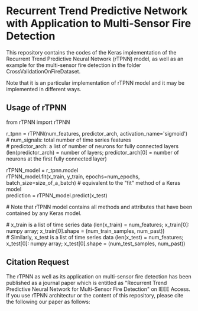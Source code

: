# Recurrent Trend Predictive Network with Application to Multi-Sensor Fire Detection

This repository contains the codes of the Keras implementation of the Recurrent Trend Predictive Neural Network (rTPNN) model, as well as an example for the multi-sensor fire detection in the folder CrossValidationOnFireDataset.

Note that it is an particular implementation of rTPNN model and it may be implemented in different ways.


## Usage of rTPNN 

from rTPNN import rTPNN

r_tpnn = rTPNN(num_features, predictor_arch, activation_name='sigmoid')  
\# num_signals: total number of time series features  
\# predictor_arch: a list of number of neurons for fully connected layers (len(predictor_arch) = number of layers; predictor_arch[0] = number of neurons at the first fully connected layer)

rTPNN_model = r_tpnn.model  
rTPNN_model.fit(x_train, y_train, epochs=num_epochs, batch_size=size_of_a_batch) # equivalent to the "fit" method of a Keras model  
prediction = rTPNN_model.predict(x_test)

\# Note that rTPNN model contains all methods and attributes that have been contained by any Keras model.

\# x_train is a list of time series data (len(x_train) = num_features; x_train[0]: numpy array; x_train[0].shape = (num_train_samples, num_past))  
\# Similarly, x_test is a list of time series data (len(x_test) = num_features; x_test[0]: numpy array; x_test[0].shape = (num_test_samples, num_past)) 
 

## Citation Request
The rTPNN as well as its application on multi-sensor fire detection has been published as a journal paper which is entitled as "Recurrent Trend Predictive Neural Network for Multi-Sensor Fire Detection" on IEEE Access. If you use rTPNN architectur or the content of this repository, please cite the following our paper as follows: 


